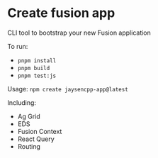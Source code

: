 # Create fusion app
CLI tool to bootstrap your new Fusion application

To run:
* `pnpm install`
* `pnpm build`
* `pnpm test:js`

Usage:  `npm create jaysencpp-app@latest`

Including:
* Ag Grid
* EDS
* Fusion Context
* React Query
* Routing
